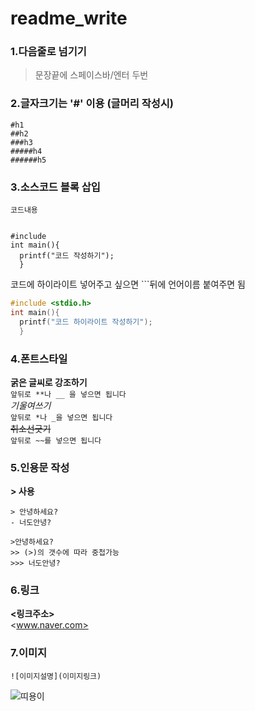 # readme_write

### 1.다음줄로 넘기기    
> 문장끝에 스페이스바/엔터 두번

### 2.글자크기는 '#' 이용 (글머리 작성시)
```
#h1
##h2
###h3
#####h4
######h5
```
### 3.소스코드 블록 삽입    
<pre><code>코드내용</code></pre>   

<pre><code>
#include<stdio.h>
int main(){
  printf("코드 작성하기");
  }
</code></pre>

코드에 하이라이트 넣어주고 싶으면 ```뒤에 언어이름 붙여주면 됨 
```c
#include <stdio.h>
int main(){
  printf("코드 하이라이트 작성하기");
  }
```
  
### 4.폰트스타일
**굵은 글씨로 강조하기**  
``` 앞뒤로 **나 __ 을 넣으면 됩니다 ```       
*기울여쓰기*  
```앞뒤로 *나 _을 넣으면 됩니다```  
~~취소선긋기~~  
```앞뒤로 ~~를 넣으면 됩니다```  

### 5.인용문 작성
**> 사용**
```
> 안녕하세요?
- 너도안녕?

>안녕하세요?
>> (>)의 갯수에 따라 중첩가능
>>> 너도안녕?
```
### 6.링크
**<링크주소>**  
<www.naver.com>  

### 7.이미지
```![이미지설명](이미지링크)```

![띠용이](http://blogfiles.naver.net/20120415_243/hot0167_1334419090193y099a_JPEG/%BD%BA%C6%DD%C1%F6%B9%E43.jpg)
